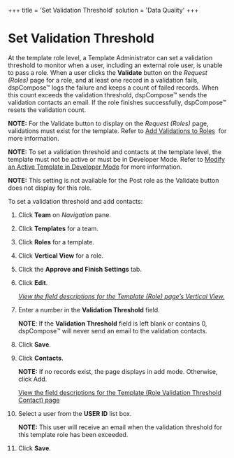 +++
title = 'Set Validation Threshold'
solution = 'Data Quality'
+++

# Set Validation Threshold

At the template role level, a Template Administrator can set a
validation threshold to monitor when a user, including an external role
user, is unable to pass a role. When a user clicks the **Validate**
button on the *Request (Roles)* page for a role, and at least one record
in a validation fails, dspCompose™ logs the failure and keeps a count of
failed records. When this count exceeds the validation threshold,
dspCompose™ sends the validation contacts an email. If the role finishes
successfully, dspCompose™ resets the validation count.

<span style="font-weight: bold;">NOTE:</span> For the Validate button to
display on the <span style="font-style: italic;">Request (Roles)</span>
page, validations must exist for the template. Refer to [Add Validations
to Roles](Add_Validations_to_Roles)  for more information.

**NOTE:** To set a validation threshold and contacts at the template
level, the template must not be active or must be in Developer Mode.
Refer to [Modify an Active Template in Developer
Mode](Modify_an_Active_Template_in_Developer_Mode) for more
information.

<span style="font-weight: bold;">NOTE:</span> This setting is not
available for the Post role as the Validate button does not display for
this role.

To set a validation threshold and add contacts:

1.  Click **Team** on *Navigation* pane.

2.  Click **Templates** for a team.

3.  Click **Roles** for a template.

4.  Click **Vertical View** for a role.

5.  Click the **Approve and Finish Settings** tab.

6.  Click **Edit**.
    
    *[View the field descriptions for the Template (Role) page’s
    Vertical View.](../Page_Desc/Template_Role_H)*

7.  Enter a number in the **Validation Threshold** field.
    
    **NOTE**: If the **Validation Threshold** field is left blank or
    contains 0, dspCompose™ will never send an email to the validation
    contacts.

8.  Click **Save**.

9.  Click **Contacts**.
    
    **NOTE:** If no records exist, the page displays in add mode.
    Otherwise, click Add.
    
    [View the field descriptions for the Template (Role Validation
    Threshold Contact)
    page](../Page_Desc/Template_Role_Validation_Threshold_Contact)

10. Select a user from the **USER ID** list box.
    
    **NOTE:** This user will receive an email when the validation
    threshold for this template role has been exceeded.

11. Click **Save**.
